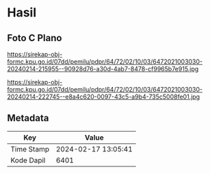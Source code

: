 # Hasil

## Foto C Plano

https://sirekap-obj-formc.kpu.go.id/07dd/pemilu/pdpr/64/72/02/10/03/6472021003030-20240214-215955--90928d76-a30d-4ab7-8478-cf9965b7e915.jpg

https://sirekap-obj-formc.kpu.go.id/07dd/pemilu/pdpr/64/72/02/10/03/6472021003030-20240214-222745--e8a4c620-0097-43c5-a9b4-735c5008fe01.jpg


## Metadata

| Key        | Value               |
| ---------- | ------------------- |
| Time Stamp | 2024-02-17 13:05:41 |
| Kode Dapil | 6401                |



